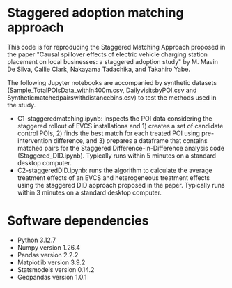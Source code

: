 # Staggered adoption matching approach
This code is for reproducing the Staggered Matching Approach proposed in the paper "Causal spillover effects of electric vehicle charging station placement on local businesses: a staggered adoption study" by M. Mavin De Silva, Callie Clark, Nakayama Tadachika, and Takahiro Yabe.

The following Jupyter notebooks are accompanied by synthetic datasets (Sample_TotalPOIsData_within400m.csv, DailyvisitsbyPOI.csv and Syntheticmatchedpairswithdistancebins.csv) to test the methods used in the study.

- C1-staggeredmatching.ipynb: inspects the POI data considering the staggered rollout of EVCS installations and 1) creates a set of candidate control POIs, 2) finds the best match for each treated POI using pre-intervention difference, and 3) prepares a dataframe that contains matched pairs for the Staggered Difference-in-Difference analysis code (Staggered_DID.ipynb). Typically runs within 5 minutes on a standard desktop computer.
- C2-staggeredDID.ipynb: runs the algorithm to calculate the average treatment effects of an EVCS and heterogeneous treatment effects using the staggered DID approach proposed in the paper. Typically runs within 3 minutes on a standard desktop computer.

# Software dependencies
- Python 3.12.7
- Numpy version 1.26.4
- Pandas version 2.2.2
- Matplotlib version 3.9.2
- Statsmodels version 0.14.2
- Geopandas version 1.0.1



